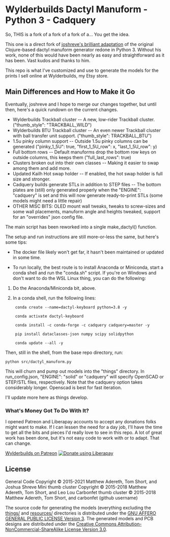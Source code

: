 # Wylderbuilds Dactyl Manuform - Python 3 - Cadquery
So, THIS is a fork of a fork of a fork of a... You get the idea.

This one is a direct fork of [joshreve's brilliant adaptation](https://github.com/joshreve/dactyl-keyboard)  of the original Clojure-based dactyl manuform generator redone in Python 3.
Without his work, none of this would have been nearly as easy and straightforward as it has been.  Vast kudos and thanks to him.

This repo is what I've customized and use to generate the models for the prints I sell online at Wylderbuilds, my Etsy store.

## Main Differences and How to Make it Go
Eventually, joshreve and I hope to merge our changes together, but until then, here's a quick rundown on the current changes.

* Wylderbuilds Trackball cluster -- A new, low-rider Trackball cluster. ("thumb_style": "TRACKBALL_WILD")
* Wylderbuilds BTU Trackball cluster -- An even newer Trackball cluster with ball transfer unit support. ("thumb_style": TRACKBALL_BTU")
* 1.5u pinky column support -- Outside 1.5u pinky columns can be generated ("pinky_1_5U": true, "first_1_5U_row": x, "last_1_5U_row": y)
* Full bottom rows -- Default manuforms drop the bottom row keys on outside columns, this keeps them ("full_last_rows": true)
* Clusters broken out into their own classes -- Making it easier to swap among them and add more.
* Updated Kailh Hot swap holder -- If enabled, the hot swap holder is full size and stronger.
* Cadquery builds generate STLs in addition to STEP files -- The bottom plates are (still) only generated properly when the "ENGINE": "cadquery" is set and this will now generate ready-to-print STLs (some models might need a little repair)
* OTHER MISC BITS: OLED mount wall tweaks, tweaks to screw-sizes and some wall placements, manuform angle and heights tweaked, support for an "overrides" json config file.

The main script has been reworked into a single make_dactyl() function.

The setup and run instructions are still more-or-less the same, but here's some tips:

* The docker file likely won't get far, it hasn't been maintained or updated in some time.

* To run locally, the best route is to install Anaconda or Miniconda, start a conda shell and run the "conda.sh" script.  If you're on Windows and don't want to do the WSL Linux thing, you can do the following:

1. Do the Anaconda/Miniconda bit, above.
2. In a conda shell, run the following lines:

        conda create --name=dactyl-keyboard python=3.8 -y

        conda activate dactyl-keyboard

        conda install -c conda-forge -c cadquery cadquery=master -y

        pip install dataclasses-json numpy scipy solidpython

        conda update --all -y

Then, still in the shell, from the base repo directory, run:

    python src/dactyl_manuform.py

This will churn and pump out models into the "things" directory.  In run_config.json, "ENGINE": "solid" or "cadquery" will specify OpenSCAD or STEP/STL files, respectively.  Note that the cadquery option takes considerably longer.  Openscad is best for fast iteration.

I'll update more here as things develop.

### What's Money Got To Do With It?

I opened Patreon and Liberapay accounts to accept any donations folks might want to make.  If I can lessen the need for a day job, I'll have the time to get all the bits and pieces I'd really love to see in this repo. A lot of great work has been done, but it's not easy code to work with or to adapt.  That can change.

[Wylderbuilds on Patreon](https://www.patreon.com/user?u=83640492)
[![Donate using Liberapay](https://liberapay.com/assets/widgets/donate.svg)](https://liberapay.com/Wylderbuilds/donate)


## License

General Code Copyright © 2015-2021 Matthew Adereth, Tom Short, and Joshua Shreve
Mini thumb cluster Copyright © 2015-2018 Matthew Adereth, Tom Short, and Leo Lou
Carbonfet thumb cluster © 2015-2018 Matthew Adereth, Tom Short, and carbonfet (github username)

The source code for generating the models (everything excluding the [things/](things/) and [resources/](resources/) directories is distributed under the [GNU AFFERO GENERAL PUBLIC LICENSE Version 3](LICENSE).  The generated models and PCB designs are distributed under the [Creative Commons Attribution-NonCommercial-ShareAlike License Version 3.0](LICENSE-models).
